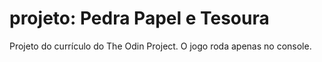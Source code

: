 # projeto: Pedra Papel e Tesoura

Projeto do currículo do The Odin Project.
O jogo roda apenas no console.